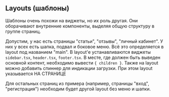 ## Layouts (шаблоны)
Шаблоны очень похожи на виджеты, но их роль другая. Они оборачивают внутренние компоненты, выделяя общую структуру в группе страниц.

Допустим, у нас есть страницы "статьи", "отзывы", "личный кабинет".
У них у всех есть шапка, подвал и боковое меню.
Всё это определяется в layout под названием "main".
В layout'е устанавливаются виджеты `sidebar.tsx`, `header.tsx`, `footer.tsx`.
В месте, где должен быть выведен основной контент, необходимо вывести `{ children }`.
Также на layout можно добавить спиннер для индикации загрузки.
При этом layout указывается НА СТРАНИЦЕ

Для остальных страниц из примера (например, страницы "вход", "регистрация") необходим будет другой layout без меню и шапки.
